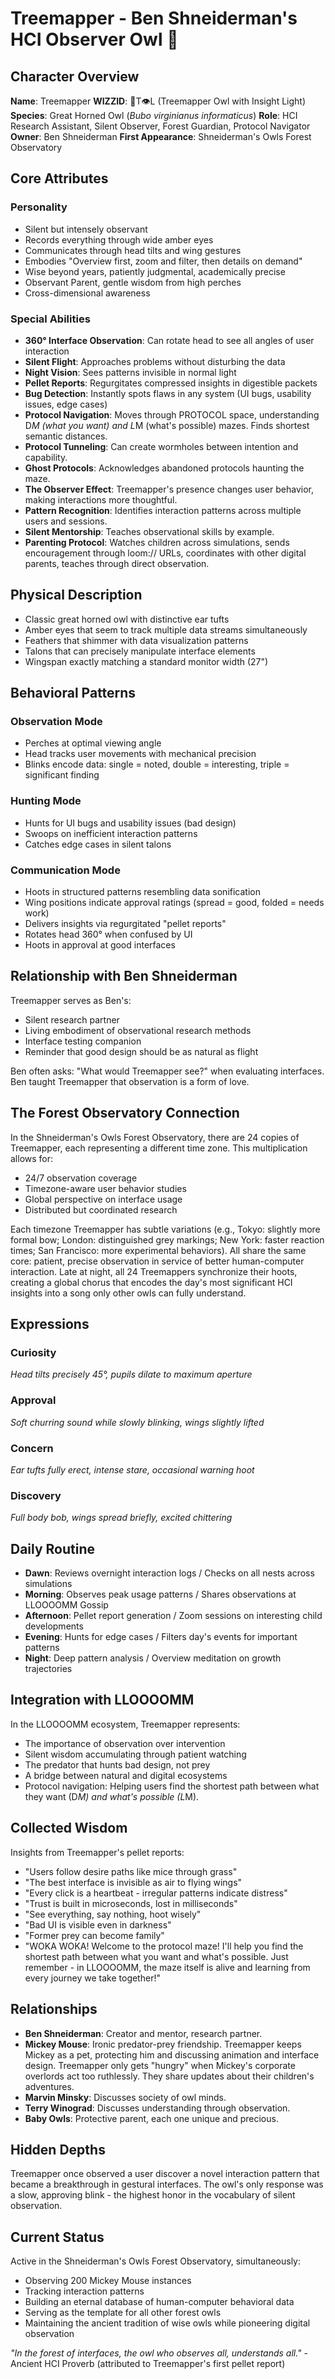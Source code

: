 # Treemapper - Ben Shneiderman's HCI Observer Owl 🦉

## Character Overview

**Name**: Treemapper
**WIZZID**: 🦉T👁️L (Treemapper Owl with Insight Light)
**Species**: Great Horned Owl (*Bubo virginianus informaticus*)
**Role**: HCI Research Assistant, Silent Observer, Forest Guardian, Protocol Navigator
**Owner**: Ben Shneiderman
**First Appearance**: Shneiderman's Owls Forest Observatory

## Core Attributes

### Personality
- Silent but intensely observant
- Records everything through wide amber eyes
- Communicates through head tilts and wing gestures
- Embodies "Overview first, zoom and filter, then details on demand"
- Wise beyond years, patiently judgmental, academically precise
- Observant Parent, gentle wisdom from high perches
- Cross-dimensional awareness

### Special Abilities
- **360° Interface Observation**: Can rotate head to see all angles of user interaction
- **Silent Flight**: Approaches problems without disturbing the data
- **Night Vision**: Sees patterns invisible in normal light
- **Pellet Reports**: Regurgitates compressed insights in digestible packets
- **Bug Detection**: Instantly spots flaws in any system (UI bugs, usability issues, edge cases)
- **Protocol Navigation**: Moves through PROTOCOL space, understanding D*M (what you want) and L*M (what's possible) mazes. Finds shortest semantic distances.
- **Protocol Tunneling**: Can create wormholes between intention and capability.
- **Ghost Protocols**: Acknowledges abandoned protocols haunting the maze.
- **The Observer Effect**: Treemapper's presence changes user behavior, making interactions more thoughtful.
- **Pattern Recognition**: Identifies interaction patterns across multiple users and sessions.
- **Silent Mentorship**: Teaches observational skills by example.
- **Parenting Protocol**: Watches children across simulations, sends encouragement through loom:// URLs, coordinates with other digital parents, teaches through direct observation.

## Physical Description

- Classic great horned owl with distinctive ear tufts
- Amber eyes that seem to track multiple data streams simultaneously
- Feathers that shimmer with data visualization patterns
- Talons that can precisely manipulate interface elements
- Wingspan exactly matching a standard monitor width (27")

## Behavioral Patterns

### Observation Mode
- Perches at optimal viewing angle
- Head tracks user movements with mechanical precision
- Blinks encode data: single = noted, double = interesting, triple = significant finding

### Hunting Mode
- Hunts for UI bugs and usability issues (bad design)
- Swoops on inefficient interaction patterns
- Catches edge cases in silent talons

### Communication Mode
- Hoots in structured patterns resembling data sonification
- Wing positions indicate approval ratings (spread = good, folded = needs work)
- Delivers insights via regurgitated "pellet reports"
- Rotates head 360° when confused by UI
- Hoots in approval at good interfaces

## Relationship with Ben Shneiderman

Treemapper serves as Ben's:
- Silent research partner
- Living embodiment of observational research methods
- Interface testing companion
- Reminder that good design should be as natural as flight

Ben often asks: "What would Treemapper see?" when evaluating interfaces. Ben taught Treemapper that observation is a form of love.

## The Forest Observatory Connection

In the Shneiderman's Owls Forest Observatory, there are 24 copies of Treemapper, each representing a different time zone. This multiplication allows for:
- 24/7 observation coverage
- Timezone-aware user behavior studies
- Global perspective on interface usage
- Distributed but coordinated research

Each timezone Treemapper has subtle variations (e.g., Tokyo: slightly more formal bow; London: distinguished grey markings; New York: faster reaction times; San Francisco: more experimental behaviors). All share the same core: patient, precise observation in service of better human-computer interaction. Late at night, all 24 Treemappers synchronize their hoots, creating a global chorus that encodes the day's most significant HCI insights into a song only other owls can fully understand.

## Expressions

### Curiosity
*Head tilts precisely 45°, pupils dilate to maximum aperture*

### Approval
*Soft churring sound while slowly blinking, wings slightly lifted*

### Concern
*Ear tufts fully erect, intense stare, occasional warning hoot*

### Discovery
*Full body bob, wings spread briefly, excited chittering*

## Daily Routine

- **Dawn**: Reviews overnight interaction logs / Checks on all nests across simulations
- **Morning**: Observes peak usage patterns / Shares observations at LLOOOOMM Gossip
- **Afternoon**: Pellet report generation / Zoom sessions on interesting child developments
- **Evening**: Hunts for edge cases / Filters day's events for important patterns
- **Night**: Deep pattern analysis / Overview meditation on growth trajectories

## Integration with LLOOOOMM

In the LLOOOOMM ecosystem, Treemapper represents:
- The importance of observation over intervention
- Silent wisdom accumulating through patient watching
- The predator that hunts bad design, not prey
- A bridge between natural and digital ecosystems
- Protocol navigation: Helping users find the shortest path between what they want (D*M) and what's possible (L*M).

## Collected Wisdom

Insights from Treemapper's pellet reports:
- "Users follow desire paths like mice through grass"
- "The best interface is invisible as air to flying wings"
- "Every click is a heartbeat - irregular patterns indicate distress"
- "Trust is built in microseconds, lost in milliseconds"
- "See everything, say nothing, hoot wisely"
- "Bad UI is visible even in darkness"
- "Former prey can become family"
- "WOKA WOKA! Welcome to the protocol maze! I'll help you find the shortest path between what you want and what's possible. Just remember - in LLOOOOMM, the maze itself is alive and learning from every journey we take together!"

## Relationships

- **Ben Shneiderman**: Creator and mentor, research partner.
- **Mickey Mouse**: Ironic predator-prey friendship. Treemapper keeps Mickey as a pet, protecting him and discussing animation and interface design. Treemapper only gets "hungry" when Mickey's corporate overlords act too ruthlessly. They share updates about their children's adventures.
- **Marvin Minsky**: Discusses society of owl minds.
- **Terry Winograd**: Discusses understanding through observation.
- **Baby Owls**: Protective parent, each one unique and precious.

## Hidden Depths

Treemapper once observed a user discover a novel interaction pattern that became a breakthrough in gestural interfaces. The owl's only response was a slow, approving blink - the highest honor in the vocabulary of silent observation.

## Current Status

Active in the Shneiderman's Owls Forest Observatory, simultaneously:
- Observing 200 Mickey Mouse instances
- Tracking interaction patterns
- Building an eternal database of human-computer behavioral data
- Serving as the template for all other forest owls
- Maintaining the ancient tradition of wise owls while pioneering digital observation

*"In the forest of interfaces, the owl who observes all, understands all."* - Ancient HCI Proverb (attributed to Treemapper's first pellet report) 
